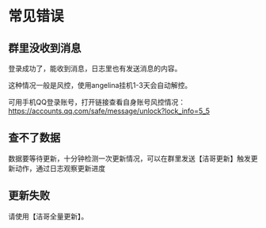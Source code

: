 # 常见错误

## 群里没收到消息

登录成功了，能收到消息，日志里也有发送消息的内容。

这种情况一般是风控，使用angelina挂机1-3天会自动解控。

可用手机QQ登录账号，打开链接查看自身账号风控情况：https://accounts.qq.com/safe/message/unlock?lock_info=5_5

## 查不了数据

数据要等待更新，十分钟检测一次更新情况，可以在群里发送【洁哥更新】触发更新动作，通过日志观察更新进度

## 更新失败

请使用【洁哥全量更新】。
